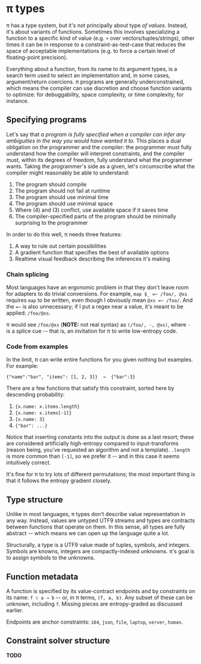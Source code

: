 # π types
π has a type system, but it's not principally about type _of values_. Instead, it's about variants of functions. Sometimes this involves specializing a function to a specific kind of value (e.g. `+` over vectors/tuples/strings), other times it can be in response to a constraint-as-test-case that reduces the space of acceptable implementations (e.g. to force a certain level of floating-point precision).

Everything about a function, from its name to its argument types, is a search term used to select an implementation and, in some cases, argument/return coercions. π programs are generally underconstrained, which means the compiler can use discretion and choose function variants to optimize: for debuggability, space complexity, or time complexity, for instance.


## Specifying programs
Let's say that _a program is fully specified when a compiler can infer any ambiguities in the way you would have wanted it to._ This places a dual obligation on the programmer and the compiler: the programmer must fully understand how the compiler will interpret constraints, and the compiler must, within its degrees of freedom, fully understand what the programmer wants. Taking the programmer's side as a given, let's circumscribe what the compiler might reasonably be able to understand:

1. The program should compile
2. The program should not fail at runtime
3. The program should use minimal time
4. The program should use minimal space
5. Where (4) and (3) conflict, use available space if it saves time
6. The compiler-specified parts of the program should be minimally surprising to the programmer

In order to do this well, π needs three features:

1. A way to rule out certain possibilities
2. A gradient function that specifies the best of available options
3. Realtime visual feedback describing the inferences it's making


### Chain splicing
Most languages have an ergonomic problem in that they don't leave room for adapters to do trivial conversions. For example, `map $_ =~ /foo/, @xs` requires `map` to be written, even though I obviously mean `@xs =~ /foo/`. And the `=~` is also unnecessary; if I put a regex near a value, it's meant to be applied: `/foo/@xs`.

π would see `/foo/@xs` (**NOTE:** not real syntax) as `(/foo/, ·, @xs)`, where `·` is a splice cue -- that is, an invitation for π to write low-entropy code.


### Code from examples
In the limit, π can write entire functions for you given nothing but examples. For example:

```
{"name":"bar", "items": [1, 2, 3]}  →  {"bar":3}
```

There are a few functions that satisfy this constraint, sorted here by descending probability:

1. `{x.name: x.items.length}`
2. `{x.name: x.items[-1]}`
3. `{x.name: 3}`
4. `{"bar": ...}`

Notice that inserting constants into the output is done as a last resort; these are considered artificially high-entropy compared to input-transforms (reason being, you've requested an algorithm and not a template). `.length` is more common than `[-1]`, so we prefer it -- and in this case it seems intuitively correct.

It's fine for π to try lots of different permutations; the most important thing is that it follows the entropy gradient closely.


## Type structure
Unlike in most languages, π types don't describe value representation in any way. Instead, values are untyped UTF9 streams and types are contracts between functions that operate on them. In this sense, all types are fully abstract -- which means we can open up the language quite a lot.

Structurally, a type is a UTF9 value made of tuples, symbols, and integers. Symbols are knowns, integers are compactly-indexed unknowns. π's goal is to assign symbols to the unknowns.


## Function metadata
A function is specified by its value-contract endpoints and by constraints on its name: `f ∷ a → b` -- or, in π terms, `(f, a, b)`. Any subset of these can be unknown, including `f`. Missing pieces are entropy-graded as discussed earlier.

Endpoints are anchor constraints: `i64`, `json`, `file`, `laptop`, `server`, `human`.


## Constraint solver structure
**TODO**
